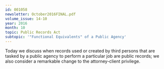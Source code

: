 ```yaml
---
id: 001058
newsletter: October2016FINAL.pdf
volume_issue: 14-10
year: 2016
month: 10
topic: Public Records Act
subtopic: '"Functional Equivalents" of a Public Agency'
---
```


Today we discuss when records used or created by third persons that are tasked by a public agency to perform a particular job are public records; we also consider a remarkable change to the attorney-client privilege.